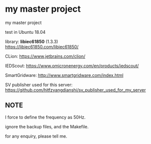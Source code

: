 # my master project
my master project 

test in Ubuntu 18.04

library: **libiec61850** (1.3.3)       
https://libiec61850.com/libiec61850/

CLion: https://www.jetbrains.com/clion/

IEDScout: https://www.omicronenergy.com/en/products/iedscout/

SmartGridware: http://www.smartgridware.com/index.html 

SV publisher used for this server: https://github.com/hitfzyangdianshi/sv_publisher_used_for_my_server

## NOTE
I force to define the frequency as 50Hz. 

ignore the backup files, and the Makefile. 

for any enquiry, please tell me. 

